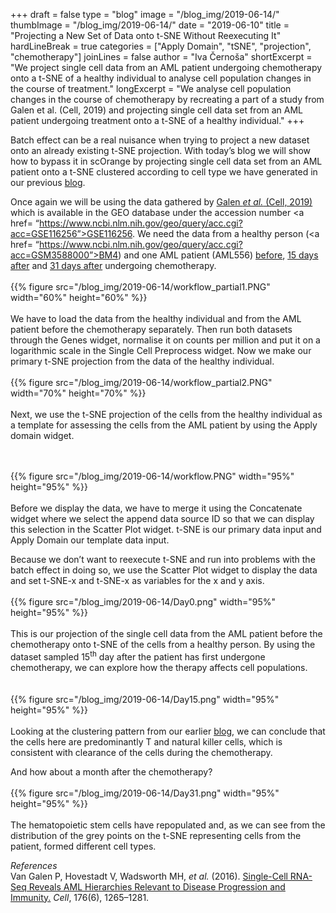 +++
draft = false
type = "blog"
image = "/blog_img/2019-06-14/"
thumbImage = "/blog_img/2019-06-14/"
date = "2019-06-10"
title = "Projecting a New Set of Data onto t-SNE Without Reexecuting It"
hardLineBreak = true 
categories = ["Apply Domain", "tSNE", "projection", "chemotherapy"]
joinLines = false
author = "Iva Černoša"
shortExcerpt = "We project single cell data from an AML patient undergoing chemotherapy onto a t-SNE of a healthy individual to analyse cell population changes in the course of treatment." 
longExcerpt = "We analyse cell population changes in the course of chemotherapy by recreating a part of a study from Galen et al. (Cell, 2019) and projecting single cell data set from an AML patient undergoing treatment onto a t-SNE of a healthy individual." 
+++

<!-- dodaj cover slike, spremeni datum na 14-->
Batch effect can be a real nuisance when trying to project a new dataset onto an already existing t-SNE projection. With today’s blog we will show how to bypass it in scOrange by projecting single cell data set from an AML patient onto a t-SNE clustered according to cell type we have generated in our previous <a href= ”https://singlecell.biolab.si/blog/aml_identification/”> blog</a>. 
<br>

Once again we will be using the data gathered by <a href= “https://www.sciencedirect.com/science/article/pii/S0092867419300947”> Galen  <i> et al.</i> (Cell, 2019) </a> which is available in the GEO database under the accession number <a href= “https://www.ncbi.nlm.nih.gov/geo/query/acc.cgi?acc=GSE116256”>GSE116256</a>. We need the data from a healthy person (<a href= “https://www.ncbi.nlm.nih.gov/geo/query/acc.cgi?acc=GSM3588000”>BM4</a>) and one AML patient (AML556) <a href= "https://www.ncbi.nlm.nih.gov/geo/query/acc.cgi?acc=GSM3587963"> before</a>, <a href= "https://www.ncbi.nlm.nih.gov/geo/query/acc.cgi?acc=GSM3587965">15 days after</a> and <a href= "https://www.ncbi.nlm.nih.gov/geo/query/acc.cgi?acc=GSM3587967"> 31 days after</a> undergoing chemotherapy. 
\
\
{{% figure src="/blog_img/2019-06-14/workflow_partial1.PNG" width="60%" height="60%" %}}
\
\
We have to load the data from the healthy individual and from the AML patient before the chemotherapy separately. Then run both datasets through the Genes widget, normalise it on counts per million and put it on a logarithmic scale in the Single Cell Preprocess widget. Now we make our primary t-SNE projection from the data of the healthy individual.
\
\
{{% figure src="/blog_img/2019-06-14/workflow_partial2.PNG" width="70%" height="70%" %}}
\
\
Next, we use the t-SNE projection of the cells from the healthy individual as a template for assessing the cells from the AML patient by using the Apply domain widget.
<!--ali obstaja kakšna bolj primerna beseda kot assess v tem primeru?-->
\
\
{{% figure src="/blog_img/2019-06-14/workflow.PNG" width="95%" height="95%" %}}
\
\
Before we display the data, we have to merge it using the Concatenate widget where we select the append data source ID so that we can display this selection in the Scatter Plot widget. t-SNE is our primary data input and Apply Domain our template data input. 
<br>

Because we don’t want to reexecute t-SNE and run into problems with the batch effect in doing so, we use the Scatter Plot widget to display the data and set t-SNE-x and t-SNE-x as variables for the x and y axis. 
\
\
{{% figure src="/blog_img/2019-06-14/Day0.png" width="95%" height="95%" %}}
\
\
This is our projection of the single cell data from the AML patient before the chemotherapy onto t-SNE of the cells from a healthy person. By using the dataset sampled 15<sup>th</sup> day after the patient has first undergone chemotherapy, we can explore how the therapy affects cell populations.   
\
\
{{% figure src="/blog_img/2019-06-14/Day15.png" width="95%" height="95%" %}}
\
\
Looking at the clustering pattern from our earlier <a href= ”https://singlecell.biolab.si/blog/aml_identification/”>blog</a>, we can conclude that the cells here are predominantly T and natural killer cells, which is consistent with clearance of the cells during the chemotherapy.
<br>

And how about a month after the chemotherapy?
\
\
{{% figure src="/blog_img/2019-06-14/Day31.png" width="95%" height="95%" %}}
\
\
The hematopoietic stem cells have repopulated and, as we can see from the distribution of the grey points on the t-SNE representing cells from the patient, formed different cell types. 
<br>
<!--dodaj zaključek-->
*References* 
\
Van Galen P, Hovestadt V, Wadsworth MH, <i>et al.</i> (2016). <a href=”https://www.sciencedirect.com/science/article/pii/S0092867419300947”>Single-Cell RNA-Seq Reveals AML Hierarchies Relevant to Disease Progression and Immunity.</a> <i>Cell</i>, 176(6), 1265–1281.